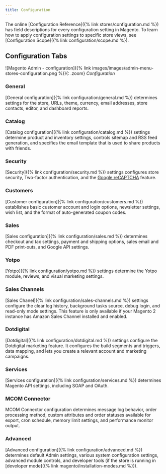 ```yaml
---
title: Configuration
---
```


The online [Configuration Reference]({% link stores/configuration.md %}) has field descriptions for every configuration setting in Magento. To learn how to apply configuration settings to specific store views, see [Configuration Scope]({% link configuration/scope.md %}).

## Configuration Tabs

![Magento Admin - configuration]({% link images/images/admin-menu-stores-configuration.png %}){: .zoom}
_Configuration_

### General

[General configuration]({% link configuration/general.md %}) determines settings for the store, URLs, theme, currency, email addresses, store contacts, editor, and dashboard reports.

### Catalog

[Catalog configuration]({% link configuration/catalog.md %}) settings determine product and inventory settings, controls sitemap and RSS feed generation, and specifies the email template that is used to share products with friends.

### Security

[Security]({% link configuration/security.md %}) settings configures store security, Two-factor authentication, and the [Google reCAPTCHA](https://www.google.com/recaptcha/about/) feature.

### Customers

[Customer configuration]({% link configuration/customers.md %}) establishes basic customer account and login options, newsletter settings, wish list, and the format of auto-generated coupon codes.

### Sales

[Sales configuration]({% link configuration/sales.md %}) determines checkout and tax settings, payment and shipping options, sales email and PDF print-outs, and Google API settings.

### Yotpo

[Yotpo]({% link configuration/yotpo.md %}) settings determine the Yotpo module, reviews, and visual marketing settings.

### Sales Channels

[Sales Chanel]({% link configuration/sales-channels.md %}) settings configure the clear log history, background tasks source, debug login, and read-only mode settings. This feature is only available if your Magento 2 instance has Amazon Sales Channel installed and enabled.

### Dotdigital

[Dotdigital]({% link configuration/dotdigital.md %}) settings configure the Dotdigital marketing feature. It configures the build segments and triggers, data mapping, and lets you create a relevant account and marketing campaigns.

### Services

[Services configuration]({% link configuration/services.md %}) determines Magento API settings, including SOAP and OAuth.

### MCOM Connector

MCOM Connector configuration determines message log behavior, order processing method, custom attributes and order statuses available for export, cron schedule, memory limit settings, and performance monitor output.

### Advanced

[Advanced configuration]({% link configuration/advanced.md %}) determines default Admin settings, various system configuration settings, advanced module controls, and developer tools (if the store is running in [developer mode]({% link magento/installation-modes.md %})).
